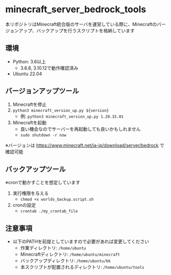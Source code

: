# minecraft_server_bedrock_tools

本リポジトリはMinecraft統合版のサーバを運営している際に、Minecraftのバージョンアップ、バックアップを行うスクリプトを格納しています

## 環境
- Python: 3.6以上
  - 3.6.8, 3.10.12で動作確認済み
- Ubuntu 22.04

## バージョンアップツール
1. Minecraftを停止
2. `python3 minecraft_version_up.py ${version}`
   - 例: `python3 minecraft_version_up.py 1.20.15.01`
3. Minecraftを起動
   - 良い機会なのでサーバーを再起動しても良いかもしれません
   - `sudo shutdown -r now`

※バージョンは https://www.minecraft.net/ja-jp/download/server/bedrock で確認可能

## バックアップツール
※cronで動かすことを想定しています

1. 実行権限を与える
   - `chmod +x worlds_backup.script.sh`
2. cronの設定
   - `crontab ./my_crontab_file`

## 注意事項
- 以下のPATHを前提としていますので必要があれば変更してください
  - 作業ディレクトリ: `/home/ubuntu`
  - Minecraftディレクトリ: `/home/ubuntu/minecraft`
  - バックアップディレクトリ: `/home/ubuntu/bk`
  - 本スクリプトが配置されるディレクトリ: `/home/ubuntu/tools`

